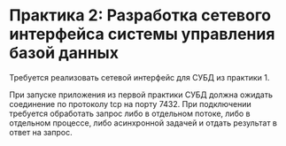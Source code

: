 # Практика 2: Разработка сетевого интерфейса системы управления базой данных
Требуется реализовать сетевой интерфейс для СУБД из практики 1.
      
  При запуске приложения из первой практики СУБД должна ожидать соединение по протоколу tcp на порту 7432. При подключении требуется обработать запрос либо в отдельном потоке, либо в отдельном процессе, либо асинхронной задачей и отдать результат в ответ на запрос.

